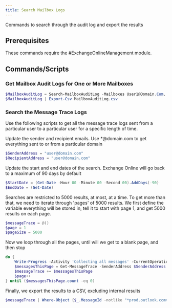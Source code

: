```yaml
---
title: Search Mailbox Logs
---
```


Commands to search through the audit log and export the results

## Prerequisites

These commands require the #ExchangeOnlineManagement module.

## Commands/Scripts

### Get Mailbox Audit Logs for One or More Mailboxes

```PowerShell
$MailboxAuditLog = Search-MailboxAuditLog -Mailboxes User1@Domain.Com, User2@Domain.Com, User3@Domain.Com -LogonTypes Admin,Delegate -StartDate MM/DD/YYYY -EndDate MM/DD/YYYY -ResultSize 99999
$MailboxAuditLog | Export-Csv MailboxAuditLog.csv
```

### Search the Message Trace Logs

Use the following scripts to get all the message trace logs sent from a particular user to a particular user for a specific length of time.

Update the sender and recipient emails. Use \*@domain.com to get everything sent to or from a particular domain

```PowerShell
$SenderAddress = "user@domain.com"
$RecipientAddress = "user@domain.com"
```

Update the start and end dates of the search. Exchange Online will go back to a maximum of 90 days by default

```PowerShell
$StartDate = (Get-Date -Hour 00 -Minute 00 -Second 00).AddDays(-90)
$EndDate = (Get-Date)
```

Searches are restricted to 5000 results, at most, at a time. To get more than that, we need to iterate through 'pages' of 5000 results.
We first define the variable everything will be stored in, tell it to start with page 1, and get 5000 results on each page.

```PowerShell
$messageTrace = @()
$page = 1
$pageSize = 5000
```

Now we loop through all the pages, until will we get to a blank page, and then stop

```PowerShell
do {
    Write-Progress -Activity 'Collecting all messages' -CurrentOperation $page
    $messagesThisPage = Get-MessageTrace -SenderAddress $SenderAddress -RecipientAddress $RecipientAddress -StartDate $StartDate -EndDate $EndDate -PageSize $pageSize -Page $page
    $messageTrace += $messagesThisPage
    $page++
} until ($messagesThisPage.count -eq 0)
```

Finally, we export the results to a CSV, excluding internal results

```PowerShell
$messageTrace | Where-Object {$_.MessageId -notlike "*prod.outlook.com>"} | export-csv "C:\temp\MessageTrace $(Get-date -Format 'yyyy-MM-dd').csv"
```
